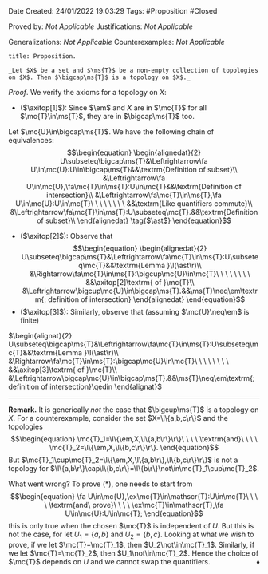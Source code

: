 <br />
<br />

Date Created: 24/01/2022 19:03:29
Tags: #Proposition #Closed 

Proved by: _Not Applicable_
Justifications: _Not Applicable_

Generalizations: _Not Applicable_
Counterexamples: _Not Applicable_

``` ad-Proposition
title: Proposition.

_Let $X$ be a set and $\ms{T}$ be a non-empty collection of topologies on $X$. Then $\bigcap\ms{T}$ is a topology on $X$._

```

_Proof_. We verify the axioms for a topology on $X$:
* ($\axitop[1]$): Since $\em$ and $X$ are in $\mc{T}$ for all $\mc{T}\in\ms{T}$, they are in $\bigcap\ms{T}$ too.

Let $\mc{U}\in\bigcap\ms{T}$. We have the following chain of equivalences:
$$\begin{equation}
    \begin{alignedat}{2}
        U\subseteq\bigcap\ms{T}&\Leftrightarrow\fa U\in\mc{U}:U\in\bigcap\ms{T}&&\textrm{Definition of subset}\\
        &\Leftrightarrow\fa U\in\mc{U},\fa\mc{T}\in\ms{T}:U\in\mc{T}&&\textrm{Definition of intersection}\\
        &\Leftrightarrow\fa\mc{T}\in\ms{T},\fa U\in\mc{U}:U\in\mc{T}\ \ \ \ \ \ \ \ &&\textrm{Like quantifiers commute}\\
        &\Leftrightarrow\fa\mc{T}\in\ms{T}:U\subseteq\mc{T}.&&\textrm{Definition of subset}\\
    \end{alignedat}
    \tag{$\ast$}
\end{equation}$$
* ($\axitop[2]$): Observe that
$$\begin{equation}
    \begin{alignedat}{2}
        U\subseteq\bigcap\ms{T}&\Leftrightarrow\fa\mc{T}\in\ms{T}:U\subseteq\mc{T}&&\textrm{Lemma }\l(\ast\r)\\
        &\Rightarrow\fa\mc{T}\in\ms{T}:\bigcup\mc{U}\in\mc{T}\ \ \ \ \ \ \ \ &&\axitop[2]\textrm{ of }\mc{T}\\
        &\Leftrightarrow\bigcup\mc{U}\in\bigcap\ms{T}.&&\ms{T}\neq\em\textrm{; definition of intersection}
    \end{alignedat}
\end{equation}$$
* ($\axitop[3]$): Similarly, observe that (assuming $\mc{U}\neq\em$ is finite)

$\begin{alignat}{2}
    U\subseteq\bigcap\ms{T}&\Leftrightarrow\fa\mc{T}\in\ms{T}:U\subseteq\mc{T}&&\textrm{Lemma }\l(\ast\r)\\
    &\Rightarrow\fa\mc{T}\in\ms{T}:\bigcap\mc{U}\in\mc{T}\ \ \ \ \ \ \ \ &&\axitop[3]\textrm{ of }\mc{T}\\
    &\Leftrightarrow\bigcap\mc{U}\in\bigcap\ms{T}.&&\ms{T}\neq\em\textrm{; definition of intersection}\qedin
\end{alignat}$

---

**Remark.** It is generically _not_ the case that $\bigcup\ms{T}$ is a topology on $X$. For a counterexample, consider the set $X=\l\{a,b,c\r\}$ and the topologies
$$\begin{equation}
    \mc{T}_1=\l\{\em,X,\l\{a,b\r\}\r\}\ \ \ \ \textrm{and}\ \ \ \ \mc{T}_2=\l\{\em,X,\l\{b,c\r\}\r\}.
\end{equation}$$
But $\mc{T}_1\cup\mc{T}_2=\l\{\em,X,\l\{a,b\r\},\l\{b,c\r\}\r\}$ is not a topology for $\l\{a,b\r\}\cap\l\{b,c\r\}=\l\{b\r\}\not\in\mc{T}_1\cup\mc{T}_2$.

What went wrong? To prove ($\ast$), one needs to start from
$$\begin{equation}
\fa U\in\mc{U},\ex\mc{T}\in\mathscr{T}:U\in\mc{T}\ \ \ \ \textrm{and\ prove}\ \ \ \ \ex\mc{T}\in\mathscr{T},\fa U\in\mc{U}:U\in\mc{T};
\end{equation}$$
this is only true when the chosen $\mc{T}$ is independent of $U$. But this is not the case, for let $U_1=\{a,b\}$ and $U_2=\{b,c\}$. Looking at what we wish to prove, if we let $\mc{T}=\mc{T}_1$, then $U_2\not\in\mc{T}_1$. Similarly, if we let $\mc{T}=\mc{T}_2$, then $U_1\not\in\mc{T}_2$. Hence the choice of $\mc{T}$ depends on $U$ and we cannot swap the quantifiers.<span style="float:right;">$\blacklozenge$</span>
